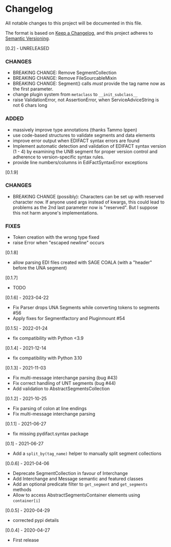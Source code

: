 # Changelog

All notable changes to this project will be documented in this file.

The format is based on [Keep a Changelog](https://keepachangelog.com/en/1.1.0/),
and this project adheres to [Semantic Versioning](https://semver.org/spec/v2.0.0.html).


[0.2] - UNRELEASED
### CHANGES
- BREAKING CHANGE: Remove SegmentCollection
- BREAKING CHANGE: Remove FileSourcableMixin
- BREAKING CHANGE: Segment() calls *must* provide the tag name now as the first parameter.
- change plugin system from `metaclass` to `__init_subclass__`
- raise ValidationError, not AssertionError, when ServiceAdviceString is not 6 chars long
### ADDED
- massively improve type annotations (thanks Tammo Ippen)
- use code-based structures to validate segments and data elements
- improve error output when EDIFACT syntax errors are found
- Implement automatic detection and validation of EDIFACT syntax version (1 - 4) by examining the UNB segment for proper version control and adherence to version-specific syntax rules.
- provide line numbers/columns in EdiFactSyntaxError exceptions

[0.1.9]
### CHANGES
- BREAKING CHANGE (possibly): Characters can be set up with reserved character now. If anyone used args instead of kwargs, this could lead to problems as the 2nd last parameter now is "reserved". But I suppose this not harm anyone's implementations.

### FIXES
- Token creation with the wrong type fixed
- raise Error when "escaped newline" occurs

[0.1.8]
- allow parsing EDI files created with SAGE COALA (with a "header" before the UNA segment)

[0.1.7]
- TODO

[0.1.6] - 2023-04-22
- Fix Parser drops UNA Segments while converting tokens to segments #56
- Apply fixes for Segmentfactory and Pluginmount #54

[0.1.5] - 2022-01-24
- fix compatibility with Python <3.9
 
[0.1.4] - 2021-12-14
- fix compatibility with Python 3.10

[0.1.3] - 2021-11-03
- Fix multi-message interchange parsing (bug #43)
- Fix correct handling of UNT segments (bug #44)
- Add validation to AbstractSegmentsCollection

[0.1.2] - 2021-10-25
- Fix parsing of colon at line endings
- Fix multi-message interchange parsing

[0.1.1] - 2021-06-27
- fix missing pydifact.syntax package

[0.1] - 2021-06-27
- Add a `split_by(tag_name)` helper to manually split segment collections

[0.0.6] - 2021-04-06
- Deprecate SegmentCollection in favour of Interchange
- Add Interchange and Message semantic and featured classes
- Add an optional predicate filter to `get_segment` and `get_segments` methods
- Allow to access AbstractSegmentsContainer elements using `container[i]`

[0.0.5] - 2020-04-29
- corrected pypi details

[0.0.4] - 2020-04-27
- First release
